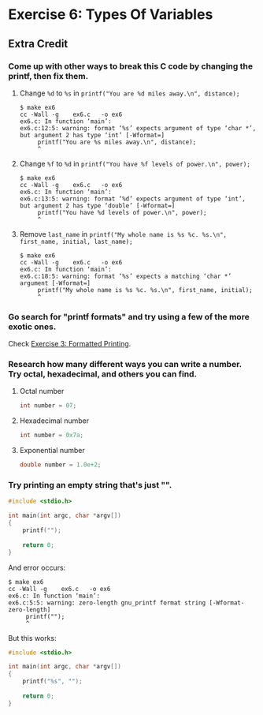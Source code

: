 # Exercise 6: Types Of Variables
## Extra Credit
### Come up with other ways to break this C code by changing the printf, then fix them.
1. Change `%d` to `%s` in `printf("You are %d miles away.\n", distance);`

    ```
    $ make ex6
    cc -Wall -g    ex6.c   -o ex6
    ex6.c: In function ‘main’:
    ex6.c:12:5: warning: format ‘%s’ expects argument of type ‘char *’, but argument 2 has type ‘int’ [-Wformat=]
         printf("You are %s miles away.\n", distance);
         ^
    ```
2. Change `%f` to `%d` in `printf("You have %f levels of power.\n", power);`

    ```
    $ make ex6
    cc -Wall -g    ex6.c   -o ex6
    ex6.c: In function ‘main’:
    ex6.c:13:5: warning: format ‘%d’ expects argument of type ‘int’, but argument 2 has type ‘double’ [-Wformat=]
         printf("You have %d levels of power.\n", power);
         ^
    ```
3. Remove `last_name` in `printf("My whole name is %s %c. %s.\n", first_name, initial, last_name);`

    ```
    $ make ex6
    cc -Wall -g    ex6.c   -o ex6
    ex6.c: In function ‘main’:
    ex6.c:18:5: warning: format ‘%s’ expects a matching ‘char *’ argument [-Wformat=]
         printf("My whole name is %s %c. %s.\n", first_name, initial);
         ^
    ```
    
### Go search for "printf formats" and try using a few of the more exotic ones.
Check [Exercise 3: Formatted Printing](https://github.com/Frederick-S/Learn-C-The-Hard-Way-Exercise/tree/master/Ex3#run-man-3-printf-and-read-about-the-other--format-characters-you-can-use-these-should-look-familiar-if-you-used-them-in-other-languages-printf-is-where-they-come-from).
### Research how many different ways you can write a number. Try octal, hexadecimal, and others you can find.

1. Octal number

    ```c
    int number = 07;
    ```
2. Hexadecimal number

    ```c
    int number = 0x7a;
    ```
3. Exponential number 

    ```c
    double number = 1.0e+2;
    ```
### Try printing an empty string that's just "".
```c
#include <stdio.h>

int main(int argc, char *argv[])
{
    printf("");
    
    return 0; 
}
```
And error occurs:
```
$ make ex6
cc -Wall -g    ex6.c   -o ex6
ex6.c: In function ‘main’:
ex6.c:5:5: warning: zero-length gnu_printf format string [-Wformat-zero-length]
     printf("");
     ^
```
But this works:
```c
#include <stdio.h>

int main(int argc, char *argv[])
{
    printf("%s", "");
    
    return 0; 
}
```
